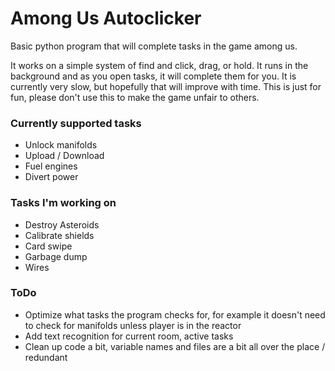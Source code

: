 # Among Us Autoclicker

Basic python program that will complete tasks in the game among us. 

It works on a simple system of find and click, drag, or hold. It runs in the background and as you open tasks, it will complete them for you. It is currently very slow, but hopefully that will improve with time.
This is just for fun, please don't use this to make the game unfair to others.

### Currently supported tasks

- Unlock manifolds
- Upload / Download
- Fuel engines
- Divert power

### Tasks I'm working on

- Destroy Asteroids
- Calibrate shields
- Card swipe
- Garbage dump
- Wires

### ToDo

- Optimize what tasks the program checks for, for example it doesn't need to check for manifolds unless player is in the reactor
- Add text recognition for current room, active tasks
- Clean up code a bit, variable names and files are a bit all over the place / redundant

